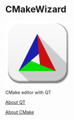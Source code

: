 # CMakeWizard

<img src="https://github.com/JohnSmith19/cmake-wizard/blob/master/cmake.png?raw=true" width="200">

CMake editor with QT

[About QT](https://www.qt.io/what-is-qt/)

[About CMake](https://cmake.org/overview/)
